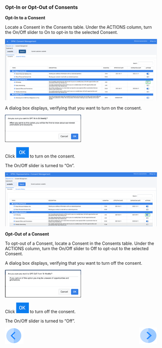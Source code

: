 ### Opt-In or Opt-Out of Consents

**Opt-In to a Consent**

Locate a Consent in the Consents table. Under the ACTIONS column, turn the On/Off slider to On to opt-in to the selected Consent.

![image](../images/08_01_Consent_Rep_OptIn_OptOut.png)  

A dialog box displays, verifying that you want to turn on the consent.

<img src="../images/08_Consent_Opt_In_Message.png" width="50%" height="50%">        

Click ![image](../images/ICON_OK.png) to turn on the consent. 

The On/Off slider is turned to “On”.

![image](../images/08_02_Consent_Rep_OptIn_OptOut.png)  

**Opt-Out of a Consent**

To opt-out of a Consent, locate a Consent in the Consents table. Under the ACTIONS column, turn the On/Off slider to Off to opt-out to the selected Consent.

A dialog box displays, verifying that you want to turn off the consent.

<img src="../images/08_Consent_Opt_Out_Message.png" width="50%" height="50%"> 

Click ![image](../images/ICON_OK.png) to turn off the consent. 

The On/Off slider is turned to “Off”.



[![Previous](../images/Previous.png)]( 07_02_Representative_Login.md)[<img align="right" width="60" height="54" src="../images/Next.png">](07_05_Representative_View_Consent_History.md)

